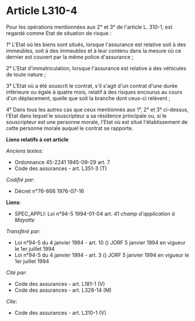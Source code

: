 # Article L310-4

Pour les opérations mentionnées aux 2° et 3° de l'article L. 310-1, est regardé comme Etat de situation de risque :

1° L'Etat où les biens sont situés, lorsque l'assurance est relative soit à des immeubles, soit à des immeubles et à leur
contenu dans la mesure où ce dernier est couvert par la même police d'assurance ;

2° L'Etat d'immatriculation, lorsque l'assurance est relative à des véhicules de toute nature ;

3° L'Etat où a été souscrit le contrat, s'il s'agit d'un contrat d'une durée inférieure ou égale à quatre mois, relatif à des
risques encourus au cours d'un déplacement, quelle que soit la branche dont ceux-ci relèvent ;

4° Dans tous les autres cas que ceux mentionnés aux 1°, 2° et 3° ci-dessus, l'Etat dans lequel le souscripteur a sa résidence
principale ou, si le souscripteur est une personne morale, l'Etat où est situé l'établissement de cette personne morale
auquel le contrat se rapporte.

**Liens relatifs à cet article**

_Anciens textes_:

  - Ordonnance 45-2241 1945-09-29 art. 7
  - Code des assurances - art. L351-3 (T)

_Codifié par_:

  - Décret n°76-666 1976-07-16

**Liens**:

  - SPEC_APPLI: Loi n°94-5 1994-01-04 art. 41 *champ d'application à Mayotte*

_Transféré par_:

  - Loi n°94-5 du 4 janvier 1994 - art. 10 () JORF 5 janvier 1994 en vigueur le 1er juillet 1994
  - Loi n°94-5 du 4 janvier 1994 - art. 3 () JORF 5 janvier 1994 en vigueur le 1er juillet 1994

_Cité par_:

  - Code des assurances - art. L181-1 (V)
  - Code des assurances - art. L328-14 (M)

_Cite_:

  - Code des assurances - art. L310-1 (V)
